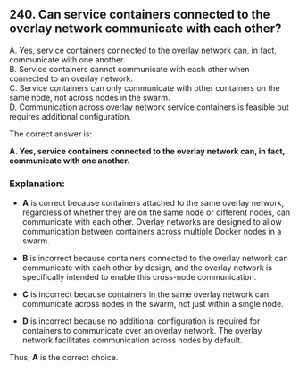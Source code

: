 ## 240. Can service containers connected to the overlay network communicate with each other?
A. Yes, service containers connected to the overlay network can, in fact, communicate with one another.  
B. Service containers cannot communicate with each other when connected to an overlay network.  
C. Service containers can only communicate with other containers on the same node, not across nodes in the swarm.  
D. Communication across overlay network service containers is feasible but requires additional configuration.  

The correct answer is:

**A. Yes, service containers connected to the overlay network can, in fact, communicate with one another.**

### Explanation:
- **A** is correct because containers attached to the same overlay network, regardless of whether they are on the same node or different nodes, can communicate with each other. Overlay networks are designed to allow communication between containers across multiple Docker nodes in a swarm.

- **B** is incorrect because containers connected to the overlay network can communicate with each other by design, and the overlay network is specifically intended to enable this cross-node communication.

- **C** is incorrect because containers in the same overlay network can communicate across nodes in the swarm, not just within a single node.

- **D** is incorrect because no additional configuration is required for containers to communicate over an overlay network. The overlay network facilitates communication across nodes by default.

Thus, **A** is the correct choice.
